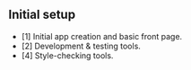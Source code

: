 ## Initial setup
* [1] Initial app creation and basic front page.
* [2] Development & testing tools.
* [4] Style-checking tools.
